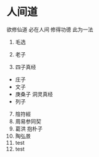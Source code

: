 # 人间道 #

欲修仙道 必在人间 修得功德 此为一法

1. 毛选

2. 老子
2. 四子真经
  * 庄子  
  * 文子
  * 庚桑子 洞灵真经
  * 列子

7. 陰符經
8. 周易参同契
9. 葛洪 抱朴子
10. 陶弘景
11. test
12. test
